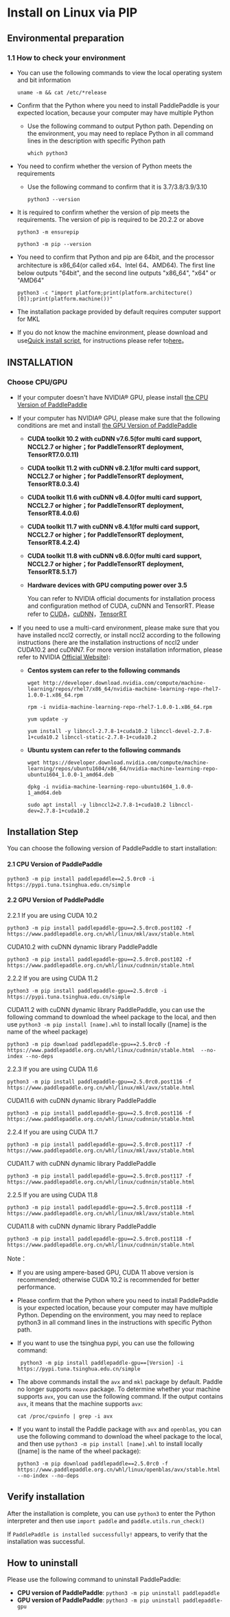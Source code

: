 # Install on Linux via PIP

## Environmental preparation

### 1.1 How to check your environment

* You can use the following commands to view the local operating system and bit information

  ```
  uname -m && cat /etc/*release
  ```



* Confirm that the Python where you need to install PaddlePaddle is your expected location, because your computer may have multiple Python

  * Use the following command to output Python path. Depending on the environment, you may need to replace Python in all command lines in the description with specific Python path

    ```
    which python3
    ```



* You need to confirm whether the version of Python meets the requirements

  * Use the following command to confirm that it is 3.7/3.8/3.9/3.10

        python3 --version

* It is required to confirm whether the version of pip meets the requirements. The version of pip is required to be 20.2.2 or above


    ```
    python3 -m ensurepip
    ```

    ```
    python3 -m pip --version
    ```



* You need to confirm that Python and pip are 64bit, and the processor architecture is x86_64(or called x64、Intel 64、AMD64). The first line below outputs "64bit", and the second line outputs "x86_64", "x64" or "AMD64"

    ```
    python3 -c "import platform;print(platform.architecture()[0]);print(platform.machine())"
    ```



* The installation package provided by default requires computer support for MKL

* If you do not know the machine environment, please download and use[Quick install script](https://fast-install.bj.bcebos.com/fast_install.sh), for instructions please refer to[here](https://github.com/PaddlePaddle/FluidDoc/tree/develop/doc/fluid/install/install_script.md)。



## INSTALLATION

### Choose CPU/GPU

* If your computer doesn't have NVIDIA® GPU, please install [the CPU Version of PaddlePaddle](#cpu)

* If your computer has NVIDIA® GPU, please make sure that the following conditions are met and install [the GPU Version of PaddlePaddle](#gpu)

  * **CUDA toolkit 10.2 with cuDNN v7.6.5(for multi card support, NCCL2.7 or higher；for PaddleTensorRT deployment, TensorRT7.0.0.11)**

  * **CUDA toolkit 11.2 with cuDNN v8.2.1(for multi card support, NCCL2.7 or higher；for PaddleTensorRT deployment, TensorRT8.0.3.4)**

  * **CUDA toolkit 11.6 with cuDNN v8.4.0(for multi card support, NCCL2.7 or higher；for PaddleTensorRT deployment, TensorRT8.4.0.6)**

  * **CUDA toolkit 11.7 with cuDNN v8.4.1(for multi card support, NCCL2.7 or higher；for PaddleTensorRT deployment, TensorRT8.4.2.4)**

  * **CUDA toolkit 11.8 with cuDNN v8.6.0(for multi card support, NCCL2.7 or higher；for PaddleTensorRT deployment, TensorRT8.5.1.7)**

  * **Hardware devices with GPU computing power over 3.5**

    You can refer to NVIDIA official documents for installation process and configuration method of CUDA, cuDNN and TensorRT. Please refer to [CUDA](https://docs.nvidia.com/cuda/cuda-installation-guide-linux/)，[cuDNN](https://docs.nvidia.com/deeplearning/sdk/cudnn-install/)，[TensorRT](https://developer.nvidia.com/tensorrt)

* If you need to use a multi-card environment, please make sure that you have installed nccl2 correctly, or install nccl2 according to the following instructions (here are the installation instructions of nccl2 under CUDA10.2 and cuDNN7. For more version installation information, please refer to NVIDIA [Official Website](https://developer.nvidia.com/nccl)):

  * **Centos system can refer to the following commands**

        wget http://developer.download.nvidia.com/compute/machine-learning/repos/rhel7/x86_64/nvidia-machine-learning-repo-rhel7-1.0.0-1.x86_64.rpm

    ```
    rpm -i nvidia-machine-learning-repo-rhel7-1.0.0-1.x86_64.rpm
    ```

    ```
    yum update -y
    ```

    ```
    yum install -y libnccl-2.7.8-1+cuda10.2 libnccl-devel-2.7.8-1+cuda10.2 libnccl-static-2.7.8-1+cuda10.2
    ```

  * **Ubuntu system can refer to the following commands**

    ```
    wget https://developer.download.nvidia.com/compute/machine-learning/repos/ubuntu1604/x86_64/nvidia-machine-learning-repo-ubuntu1604_1.0.0-1_amd64.deb
    ```

    ```
    dpkg -i nvidia-machine-learning-repo-ubuntu1604_1.0.0-1_amd64.deb
    ```

    ```
    sudo apt install -y libnccl2=2.7.8-1+cuda10.2 libnccl-dev=2.7.8-1+cuda10.2
    ```



## Installation Step

You can choose the following version of PaddlePaddle to start installation:



#### 2.1 <span id="cpu">CPU Version of PaddlePaddle</span>


  ```
  python3 -m pip install paddlepaddle==2.5.0rc0 -i https://pypi.tuna.tsinghua.edu.cn/simple
  ```



#### 2.2 <span id="gpu">GPU Version of PaddlePaddle</span>



2.2.1 If you are using CUDA 10.2


  ```
  python3 -m pip install paddlepaddle-gpu==2.5.0rc0.post102 -f https://www.paddlepaddle.org.cn/whl/linux/mkl/avx/stable.html
  ```


  CUDA10.2 with cuDNN dynamic library PaddlePaddle


  ```
  python3 -m pip install paddlepaddle-gpu==2.5.0rc0.post102 -f https://www.paddlepaddle.org.cn/whl/linux/cudnnin/stable.html
  ```


2.2.2 If you are using CUDA 11.2


  ```
  python3 -m pip install paddlepaddle-gpu==2.5.0rc0 -i https://pypi.tuna.tsinghua.edu.cn/simple
  ```


  CUDA11.2 with cuDNN dynamic library PaddlePaddle, you can use the following command to download the wheel package to the local, and then use `python3 -m pip install [name].whl` to install locally ([name] is the name of the wheel package)


  ```
  python3 -m pip download paddlepaddle-gpu==2.5.0rc0 -f https://www.paddlepaddle.org.cn/whl/linux/cudnnin/stable.html  --no-index --no-deps
  ```


2.2.3 If you are using CUDA 11.6


  ```
  python3 -m pip install paddlepaddle-gpu==2.5.0rc0.post116 -f https://www.paddlepaddle.org.cn/whl/linux/mkl/avx/stable.html
  ```


  CUDA11.6 with cuDNN dynamic library PaddlePaddle


  ```
  python3 -m pip install paddlepaddle-gpu==2.5.0rc0.post116 -f https://www.paddlepaddle.org.cn/whl/linux/cudnnin/stable.html
  ```


2.2.4 If you are using CUDA 11.7


  ```
  python3 -m pip install paddlepaddle-gpu==2.5.0rc0.post117 -f https://www.paddlepaddle.org.cn/whl/linux/mkl/avx/stable.html
  ```


  CUDA11.7 with cuDNN dynamic library PaddlePaddle


  ```
  python3 -m pip install paddlepaddle-gpu==2.5.0rc0.post117 -f https://www.paddlepaddle.org.cn/whl/linux/cudnnin/stable.html
  ```


2.2.5 If you are using CUDA 11.8


  ```
  python3 -m pip install paddlepaddle-gpu==2.5.0rc0.post118 -f https://www.paddlepaddle.org.cn/whl/linux/mkl/avx/stable.html
  ```


  CUDA11.8 with cuDNN dynamic library PaddlePaddle


  ```
  python3 -m pip install paddlepaddle-gpu==2.5.0rc0.post118 -f https://www.paddlepaddle.org.cn/whl/linux/cudnnin/stable.html
  ```


Note：

* If you are using ampere-based GPU, CUDA 11 above version is recommended; otherwise CUDA 10.2 is recommended for better performance.

* Please confirm that the Python where you need to install PaddlePaddle is your expected location, because your computer may have multiple Python. Depending on the environment, you may need to replace python3 in all command lines in the instructions with specific Python path.

* If you want to use the tsinghua pypi, you can use the following command:

  ```
   python3 -m pip install paddlepaddle-gpu==[Version] -i https://pypi.tuna.tsinghua.edu.cn/simple
  ```

* The above commands install the `avx` and `mkl` package by default. Paddle no longer supports `noavx` package. To determine whether your machine supports `avx`, you can use the following command. If the output contains `avx`, it means that the machine supports `avx`:
   ```
   cat /proc/cpuinfo | grep -i avx
   ```

* If you want to install the Paddle package with `avx` and `openblas`, you can use the following command to download the wheel package to the local, and then use `python3 -m pip install [name].whl` to install locally ([name] is the name of the wheel package):

  ```
  python3 -m pip download paddlepaddle==2.5.0rc0 -f https://www.paddlepaddle.org.cn/whl/linux/openblas/avx/stable.html --no-index --no-deps
  ```



## Verify installation

After the installation is complete, you can use `python3` to enter the Python interpreter and then use `import paddle` and `paddle.utils.run_check()`

If `PaddlePaddle is installed successfully!` appears, to verify that the installation was successful.

## How to uninstall

Please use the following command to uninstall PaddlePaddle:

- **CPU version of PaddlePaddle**: `python3 -m pip uninstall paddlepaddle`
- **GPU version of PaddlePaddle**: `python3 -m pip uninstall paddlepaddle-gpu`
